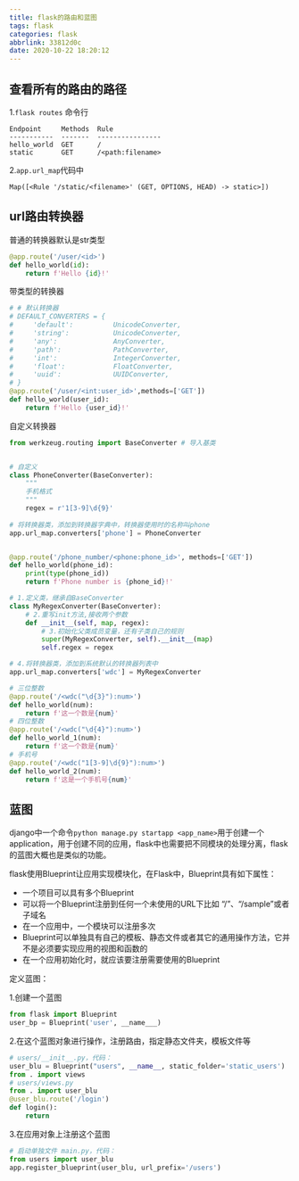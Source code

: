 ```yaml
---
title: flask的路由和蓝图
tags: flask
categories: flask
abbrlink: 33812d0c
date: 2020-10-22 18:20:12
---
```

## 查看所有的路由的路径

1.`flask routes` 命令行

```text
Endpoint     Methods  Rule
-----------  -------  ----------------
hello_world  GET      /
static       GET      /<path:filename>
```

2.`app.url_map`代码中

```text
Map([<Rule '/static/<filename>' (GET, OPTIONS, HEAD) -> static>])
```

## url路由转换器

普通的转换器默认是str类型

```python
@app.route('/user/<id>')
def hello_world(id):
    return f'Hello {id}!'
```

带类型的转换器

```python
# # 默认转换器
# DEFAULT_CONVERTERS = {
#     'default':          UnicodeConverter,
#     'string':           UnicodeConverter,
#     'any':              AnyConverter,
#     'path':             PathConverter,
#     'int':              IntegerConverter,
#     'float':            FloatConverter,
#     'uuid':             UUIDConverter,
# }
@app.route('/user/<int:user_id>',methods=['GET'])
def hello_world(user_id):
    return f'Hello {user_id}!'
```

自定义转换器

```python
from werkzeug.routing import BaseConverter # 导入基类


# 自定义
class PhoneConverter(BaseConverter):
    """
    手机格式
    """
    regex = r'1[3-9]\d{9}'
    
# 将转换器类，添加到转换器字典中，转换器使用时的名称叫phone
app.url_map.converters['phone'] = PhoneConverter


@app.route('/phone_number/<phone:phone_id>', methods=['GET'])
def hello_world(phone_id):
    print(type(phone_id))
    return f'Phone number is {phone_id}!'
```

```python
# 1.定义类，继承自BaseConverter
class MyRegexConverter(BaseConverter):
    # 2.重写init方法,接收两个参数
    def __init__(self, map, regex):
        # 3.初始化父类成员变量，还有子类自己的规则
        super(MyRegexConverter, self).__init__(map)
        self.regex = regex

# 4.将转换器类，添加到系统默认的转换器列表中
app.url_map.converters['wdc'] = MyRegexConverter

# 三位整数
@app.route('/<wdc("\d{3}"):num>')
def hello_world(num):
    return f'这一个数是{num}'
# 四位整数
@app.route('/<wdc("\d{4}"):num>')
def hello_world_1(num):
    return f'这一个数是{num}'
# 手机号
@app.route('/<wdc("1[3-9]\d{9}"):num>')
def hello_world_2(num):
    return f'这是一个手机号{num}'

```

## 蓝图

django中一个命令`python manage.py startapp <app_name>`用于创建一个application，用于创建不同的应用，flask中也需要把不同模块的处理分离，flask的蓝图大概也是类似的功能。

flask使用Blueprint让应用实现模块化，在Flask中，Blueprint具有如下属性：

- 一个项目可以具有多个Blueprint
- 可以将一个Blueprint注册到任何一个未使用的URL下比如 “/”、“/sample”或者子域名
- 在一个应用中，一个模块可以注册多次
- Blueprint可以单独具有自己的模板、静态文件或者其它的通用操作方法，它并不是必须要实现应用的视图和函数的
- 在一个应用初始化时，就应该要注册需要使用的Blueprint

定义蓝图：

1.创建一个蓝图

```python
from flask import Blueprint
user_bp = Blueprint('user', __name___)
```

2.在这个蓝图对象进行操作，注册路由，指定静态文件夹，模板文件等

```python
# users/__init__.py，代码：
user_blu = Blueprint("users", __name__, static_folder='static_users')
from . import views
# users/views.py
from . import user_blu
@user_blu.route('/login')
def login():
    return 

```

3.在应用对象上注册这个蓝图

```python
# 启动单独文件 main.py，代码：
from users import user_blu
app.register_blueprint(user_blu, url_prefix='/users')
```



